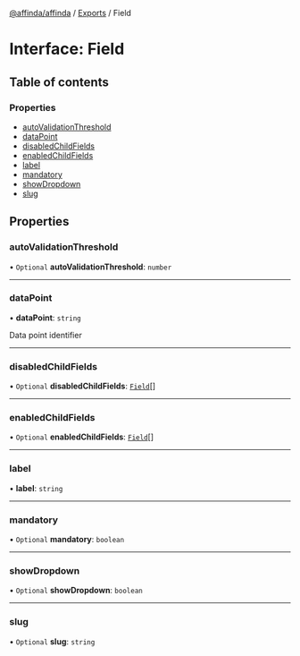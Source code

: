 [@affinda/affinda](../README.md) / [Exports](../modules.md) / Field

# Interface: Field

## Table of contents

### Properties

- [autoValidationThreshold](Field.md#autovalidationthreshold)
- [dataPoint](Field.md#datapoint)
- [disabledChildFields](Field.md#disabledchildfields)
- [enabledChildFields](Field.md#enabledchildfields)
- [label](Field.md#label)
- [mandatory](Field.md#mandatory)
- [showDropdown](Field.md#showdropdown)
- [slug](Field.md#slug)

## Properties

### autoValidationThreshold

• `Optional` **autoValidationThreshold**: `number`

___

### dataPoint

• **dataPoint**: `string`

Data point identifier

___

### disabledChildFields

• `Optional` **disabledChildFields**: [`Field`](Field.md)[]

___

### enabledChildFields

• `Optional` **enabledChildFields**: [`Field`](Field.md)[]

___

### label

• **label**: `string`

___

### mandatory

• `Optional` **mandatory**: `boolean`

___

### showDropdown

• `Optional` **showDropdown**: `boolean`

___

### slug

• `Optional` **slug**: `string`
